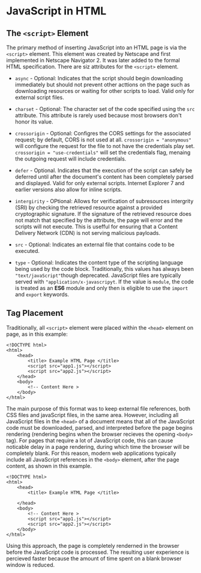 # JavaScript in HTML

## The `<script>` Element

The primary method of inserting JavaScript into an HTML page is via the `<script>` element. This element was created by Netscape and first implemented in Netscape Navigator 2. It was later added to the formal HTML specification. There are siz attributes for the `<script>` element.

- `async` - Optional: Indicates that the script should begin downloading immediately but should not prevent other acttions on the page such as downloading resources or waiting for other scripts to load. Valid only for external script files.

- `charset` - Optional: The character set of the code specified using the `src` attribute. This attribute is rarely used because most browsers don't honor its value.

- `crossorigin` - Optional: Configres the CORS settings for the associated request; by default, CORS is not used at all. `crossorigin = "anonymous"` will configure the request for the file to not have the credentials play set. `crossorigin = "use-credentials"` will set the credentials flag, menaing the outgoing request will include credentials.

- `defer` - Optional. Indicates that the execution of the script can safely be deferred until after the document's content has been completely parsed and displayed. Valid for only external scripts. Internet Explorer 7 and earlier versions also allow for inline scripts.

- `intergirity` - OPtional: Allows for verification of subresources intergrity (SRI) by checking the retrieved resource against a provided cryptographic signature. If the signature of the retrieved resource does not match that specified by the attribute, the page will error and the scripts will not execute. This is usefful for ensuring that a Content Delivery Network (CDN) is not serving malicious payloads.

- `src` - Optional: Indicates an external file that contains code to be executed.

- `type` - Optional: Indicates the content type of the scripting language being used by the code block. Traditionally, this values has always been `"text/javaScript"`though deprecated. JavaScript files are typically served with `"application/x-javascripyt`. If the value is `module`, the code is treated as an **ES6** module and only then is eligible to use the `import` and `export` keywords.

## Tag Placement

Traditionally, all `<script>` element were placed within the `<head>` element on page, as in this example:

```
<!DOCTYPE html>
<html>
    <head>
        <title> Example HTML Page </title>
        <script src="app1.js"></script>
        <script src="app2.js"></script>
    </head>
    <body>
        <!-- Content Here >
    </body>
</html>
```

The main purpose of this format was to keep external file references, both CSS files and javaScript files, in the same area. However, including all JavaScript files in the `<head>` of a document means that all of the JavaScript code must be downloaded, parsed, and interpreted before the page begins rendering (rendering begins when the browser recieves the opening `<body>` tag). For pages that require a lot of JavaScript code, this can cause noticable delay in a page rendering, during which time the browser will be completely blank. For this reason, modern web applications typically include all JavaScript references in the `<body>` element, after the page content, as shown in this example.

```
<!DOCTYPE html>
<html>
    <head>
        <title> Example HTML Page </title>

    </head>
    <body>
        <!-- Content Here >
        <script src="app1.js"></script>
        <script src="app2.js"></script>
    </body>
</html>
```

Using this approach, the page is completely renderned in the browser before the JavaScript code is processed. The resulting user experience is percieved faster because the amount of time spent on a blank browser window is reduced.
